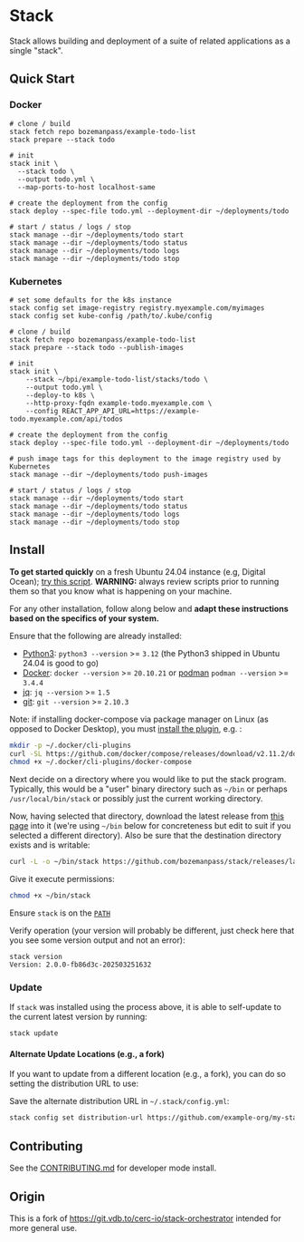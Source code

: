 # Stack

Stack allows building and deployment of a suite of related applications as a single "stack".

## Quick Start

### Docker

```
# clone / build
stack fetch repo bozemanpass/example-todo-list
stack prepare --stack todo

# init
stack init \
  --stack todo \
  --output todo.yml \
  --map-ports-to-host localhost-same

# create the deployment from the config
stack deploy --spec-file todo.yml --deployment-dir ~/deployments/todo

# start / status / logs / stop
stack manage --dir ~/deployments/todo start
stack manage --dir ~/deployments/todo status
stack manage --dir ~/deployments/todo logs
stack manage --dir ~/deployments/todo stop
```

### Kubernetes

```
# set some defaults for the k8s instance
stack config set image-registry registry.myexample.com/myimages
stack config set kube-config /path/to/.kube/config

# clone / build
stack fetch repo bozemanpass/example-todo-list
stack prepare --stack todo --publish-images

# init
stack init \
    --stack ~/bpi/example-todo-list/stacks/todo \
    --output todo.yml \
    --deploy-to k8s \
    --http-proxy-fqdn example-todo.myexample.com \
    --config REACT_APP_API_URL=https://example-todo.myexample.com/api/todos

# create the deployment from the config
stack deploy --spec-file todo.yml --deployment-dir ~/deployments/todo

# push image tags for this deployment to the image registry used by Kubernetes
stack manage --dir ~/deployments/todo push-images

# start / status / logs / stop
stack manage --dir ~/deployments/todo start
stack manage --dir ~/deployments/todo status
stack manage --dir ~/deployments/todo logs
stack manage --dir ~/deployments/todo stop
```

## Install

**To get started quickly** on a fresh Ubuntu 24.04 instance (e.g, Digital Ocean); [try this script](./scripts/quick-install-linux.sh). **WARNING:** always review scripts prior to running them so that you know what is happening on your machine.

For any other installation, follow along below and **adapt these instructions based on the specifics of your system.**

Ensure that the following are already installed:

- [Python3](https://wiki.python.org/moin/BeginnersGuide/Download): `python3 --version` >= `3.12` (the Python3 shipped in Ubuntu 24.04 is good to go)
- [Docker](https://docs.docker.com/get-docker/): `docker --version` >= `20.10.21` or [podman](https://podman.io/) `podman --version` >= `3.4.4`
- [jq](https://stedolan.github.io/jq/download/): `jq --version` >= `1.5`
- [git](https://git-scm.com/book/en/v2/Getting-Started-Installing-Git): `git --version` >= `2.10.3`

Note: if installing docker-compose via package manager on Linux (as opposed to Docker Desktop), you must [install the plugin](https://docs.docker.com/compose/install/linux/#install-the-plugin-manually), e.g. :

```bash
mkdir -p ~/.docker/cli-plugins
curl -SL https://github.com/docker/compose/releases/download/v2.11.2/docker-compose-linux-x86_64 -o ~/.docker/cli-plugins/docker-compose
chmod +x ~/.docker/cli-plugins/docker-compose
```

Next decide on a directory where you would like to put the stack program. Typically, this would be 
a "user" binary directory such as `~/bin` or perhaps `/usr/local/bin/stack` or possibly just the current working directory.

Now, having selected that directory, download the latest release from [this page](https://github.com/bozemanpass/stack/releses) into it (we're using `~/bin` below for concreteness but edit to suit if you selected a different directory). Also be sure that the destination directory exists and is writable:

```bash
curl -L -o ~/bin/stack https://github.com/bozemanpass/stack/releases/latest/download/stack
```

Give it execute permissions:

```bash
chmod +x ~/bin/stack
```

Ensure `stack` is on the [`PATH`](https://unix.stackexchange.com/a/26059)

Verify operation (your version will probably be different, just check here that you see some version output and not an error):

```
stack version
Version: 2.0.0-fb86d3c-202503251632
```

### Update
If `stack` was installed using the process above, it is able to self-update to the current latest version by running:

```bash
stack update
```

#### Alternate Update Locations (e.g., a fork)

If you want to update from a different location (e.g., a fork), you can do so setting the distribution URL to use:

Save the alternate distribution URL in `~/.stack/config.yml`:

```bash
stack config set distribution-url https://github.com/example-org/my-stack-fork/releases/latest/download/stack
```

## Contributing

See the [CONTRIBUTING.md](/docs/CONTRIBUTING.md) for developer mode install.

## Origin

This is a fork of https://git.vdb.to/cerc-io/stack-orchestrator intended for more general use.
